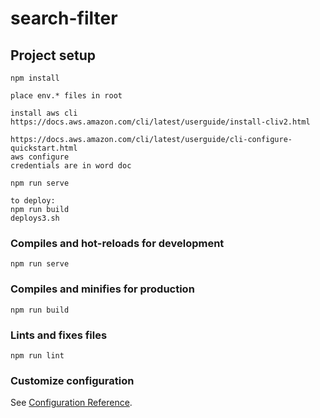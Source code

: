 # search-filter

## Project setup
```
npm install

place env.* files in root

install aws cli
https://docs.aws.amazon.com/cli/latest/userguide/install-cliv2.html

https://docs.aws.amazon.com/cli/latest/userguide/cli-configure-quickstart.html
aws configure
credentials are in word doc

npm run serve 

to deploy:
npm run build
deploys3.sh

```

### Compiles and hot-reloads for development
```
npm run serve
```

### Compiles and minifies for production
```
npm run build
```

### Lints and fixes files
```
npm run lint
```

### Customize configuration
See [Configuration Reference](https://cli.vuejs.org/config/).
